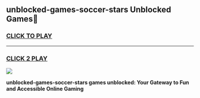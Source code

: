 
## unblocked-games-soccer-stars Unblocked Games👋
<h3>
<a href="https://news.freeplayer.one?title=unblocked-games-soccer-stars&ref=16F">CLICK TO PLAY</a></h3>
<hr>

<h3>
<a href="https://news.freeplayer.one?title=unblocked-games-soccer-stars&ref=16F">CLICK 2 PLAY</a>
  
</h3>

<a href="https://news.freeplayer.one?title=unblocked-games-soccer-stars&ref=16F/"><img src="https://clearcache.store/games.png"></a>


**unblocked-games-soccer-stars games unblocked: Your Gateway to Fun and Accessible Online Gaming**
